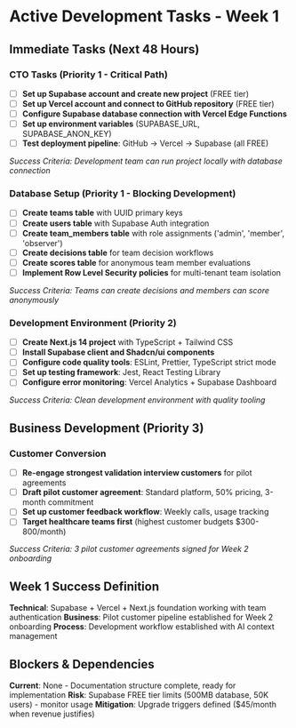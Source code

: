 # Active Development Tasks - Week 1

## Immediate Tasks (Next 48 Hours)

### CTO Tasks (Priority 1 - Critical Path)
- [ ] **Set up Supabase account and create new project** (FREE tier)
- [ ] **Set up Vercel account and connect to GitHub repository** (FREE tier)  
- [ ] **Configure Supabase database connection with Vercel Edge Functions**
- [ ] **Set up environment variables** (SUPABASE_URL, SUPABASE_ANON_KEY)
- [ ] **Test deployment pipeline**: GitHub → Vercel → Supabase (all FREE)

*Success Criteria: Development team can run project locally with database connection*

### Database Setup (Priority 1 - Blocking Development)
- [ ] **Create teams table** with UUID primary keys
- [ ] **Create users table** with Supabase Auth integration
- [ ] **Create team_members table** with role assignments ('admin', 'member', 'observer')
- [ ] **Create decisions table** for team decision workflows
- [ ] **Create scores table** for anonymous team member evaluations
- [ ] **Implement Row Level Security policies** for multi-tenant team isolation

*Success Criteria: Teams can create decisions and members can score anonymously*

### Development Environment (Priority 2)
- [ ] **Create Next.js 14 project** with TypeScript + Tailwind CSS
- [ ] **Install Supabase client and Shadcn/ui components**
- [ ] **Configure code quality tools**: ESLint, Prettier, TypeScript strict mode
- [ ] **Set up testing framework**: Jest, React Testing Library
- [ ] **Configure error monitoring**: Vercel Analytics + Supabase Dashboard

*Success Criteria: Clean development environment with quality tooling*

## Business Development (Priority 3)

### Customer Conversion
- [ ] **Re-engage strongest validation interview customers** for pilot agreements
- [ ] **Draft pilot customer agreement**: Standard platform, 50% pricing, 3-month commitment
- [ ] **Set up customer feedback workflow**: Weekly calls, usage tracking
- [ ] **Target healthcare teams first** (highest customer budgets $300-800/month)

*Success Criteria: 3 pilot customer agreements signed for Week 2 onboarding*

## Week 1 Success Definition
**Technical**: Supabase + Vercel + Next.js foundation working with team authentication
**Business**: Pilot customer pipeline established for Week 2 onboarding
**Process**: Development workflow established with AI context management

## Blockers & Dependencies
**Current**: None - Documentation structure complete, ready for implementation
**Risk**: Supabase FREE tier limits (500MB database, 50K users) - monitor usage
**Mitigation**: Upgrade triggers defined ($45/month when revenue justifies)
